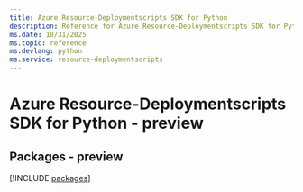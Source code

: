 ```yaml
---
title: Azure Resource-Deploymentscripts SDK for Python
description: Reference for Azure Resource-Deploymentscripts SDK for Python
ms.date: 10/31/2025
ms.topic: reference
ms.devlang: python
ms.service: resource-deploymentscripts
---
```

# Azure Resource-Deploymentscripts SDK for Python - preview
## Packages - preview
[!INCLUDE [packages](resource-deploymentscripts-index.md)]